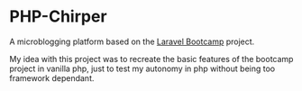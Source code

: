 # PHP-Chirper

A microblogging platform based on the [Laravel Bootcamp](https://bootcamp.laravel.com/) project.

My idea with this project was to recreate the basic features of the bootcamp project in vanilla php, just to test my autonomy in php without being too framework dependant.
